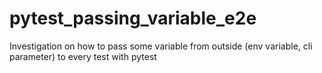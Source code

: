 # pytest_passing_variable_e2e
Investigation on how to pass some variable from outside (env variable, cli parameter) to every test with pytest
